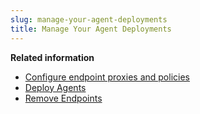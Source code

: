 ```yaml
---
slug: manage-your-agent-deployments
title: Manage Your Agent Deployments
---
```


**Related information**

- [Configure endpoint proxies and policies](create-default-endpoint-policies.md)
- [Deploy Agents](deploy-agents.md)
- [Remove Endpoints](remove-endpoints.md "Learn how to remove endpoints from your Endpoint Inventory.")

